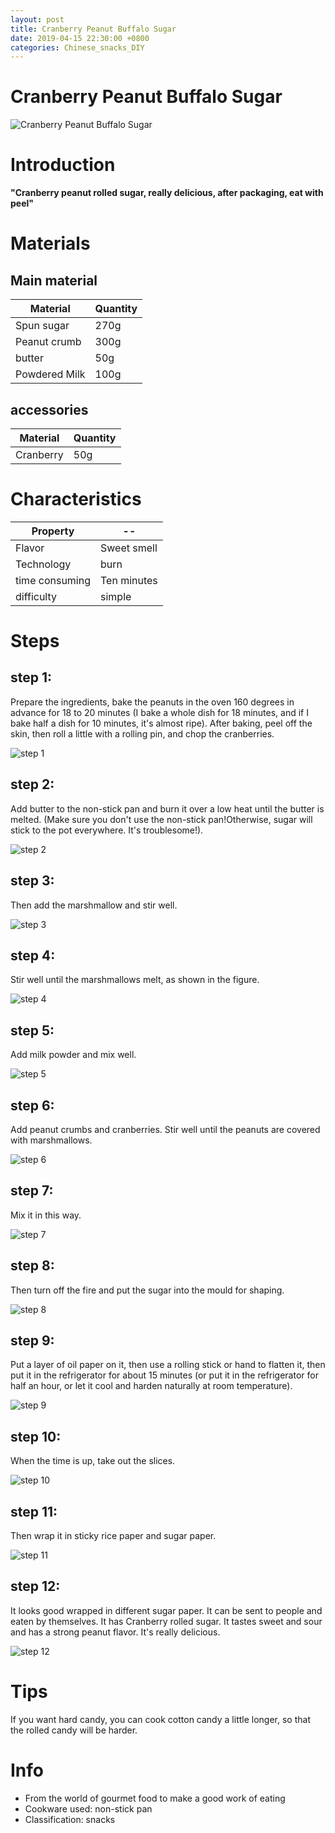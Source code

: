 ```yaml
---
layout: post
title: Cranberry Peanut Buffalo Sugar
date: 2019-04-15 22:30:00 +0800
categories: Chinese_snacks_DIY
---
```


# Cranberry Peanut Buffalo Sugar

![Cranberry Peanut Buffalo Sugar]({{site.baseurl}}/img/425073/425073.jpg)

# Introduction

**"Cranberry peanut rolled sugar, really delicious, after packaging, eat with peel"**

# Materials


## Main material

Material|Quantity
--|--
Spun sugar|270g
Peanut crumb|300g
butter|50g
Powdered Milk|100g

## accessories

Material|Quantity
--|--
Cranberry|50g

# Characteristics

Property|--
--|--
Flavor|Sweet smell
Technology|burn
time consuming|Ten minutes
difficulty|simple

# Steps

## step 1:

Prepare the ingredients, bake the peanuts in the oven 160 degrees in advance for 18 to 20 minutes (I bake a whole dish for 18 minutes, and if I bake half a dish for 10 minutes, it's almost ripe). After baking, peel off the skin, then roll a little with a rolling pin, and chop the cranberries.

![step 1]({{site.baseurl}}/img/425073/1.jpg)

## step 2:

Add butter to the non-stick pan and burn it over a low heat until the butter is melted. (Make sure you don't use the non-stick pan!Otherwise, sugar will stick to the pot everywhere. It's troublesome!).

![step 2]({{site.baseurl}}/img/425073/2.jpg)

## step 3:

Then add the marshmallow and stir well.

![step 3]({{site.baseurl}}/img/425073/3.jpg)

## step 4:

Stir well until the marshmallows melt, as shown in the figure.

![step 4]({{site.baseurl}}/img/425073/4.jpg)

## step 5:

Add milk powder and mix well.

![step 5]({{site.baseurl}}/img/425073/5.jpg)

## step 6:

Add peanut crumbs and cranberries. Stir well until the peanuts are covered with marshmallows.

![step 6]({{site.baseurl}}/img/425073/6.jpg)

## step 7:

Mix it in this way.

![step 7]({{site.baseurl}}/img/425073/7.jpg)

## step 8:

Then turn off the fire and put the sugar into the mould for shaping.

![step 8]({{site.baseurl}}/img/425073/8.jpg)

## step 9:

Put a layer of oil paper on it, then use a rolling stick or hand to flatten it, then put it in the refrigerator for about 15 minutes (or put it in the refrigerator for half an hour, or let it cool and harden naturally at room temperature).

![step 9]({{site.baseurl}}/img/425073/9.jpg)

## step 10:

When the time is up, take out the slices.

![step 10]({{site.baseurl}}/img/425073/10.jpg)

## step 11:

Then wrap it in sticky rice paper and sugar paper.

![step 11]({{site.baseurl}}/img/425073/11.jpg)

## step 12:

It looks good wrapped in different sugar paper. It can be sent to people and eaten by themselves. It has Cranberry rolled sugar. It tastes sweet and sour and has a strong peanut flavor. It's really delicious.

![step 12]({{site.baseurl}}/img/425073/12.jpg)

# Tips

If you want hard candy, you can cook cotton candy a little longer, so that the rolled candy will be harder.

# Info

- From the world of gourmet food to make a good work of eating
- Cookware used: non-stick pan
- Classification: snacks